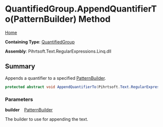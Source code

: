 # QuantifiedGroup\.AppendQuantifierTo\(PatternBuilder\) Method

[Home](../../../../../../README.md)

**Containing Type**: [QuantifiedGroup](../README.md)

**Assembly**: Pihrtsoft\.Text\.RegularExpressions\.Linq\.dll

## Summary

Appends a quantifier to a specified [PatternBuilder](../../PatternBuilder/README.md)\.

```csharp
protected abstract void AppendQuantifierTo(Pihrtsoft.Text.RegularExpressions.Linq.PatternBuilder builder)
```

### Parameters

**builder** &ensp; [PatternBuilder](../../PatternBuilder/README.md)

The builder to use for appending the text\.